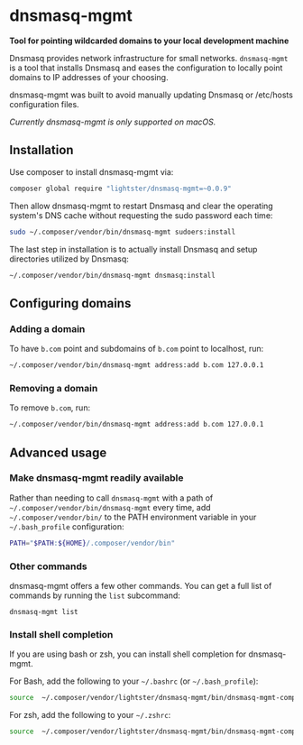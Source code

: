 # dnsmasq-mgmt

**Tool for pointing wildcarded domains to your local development machine**

Dnsmasq provides network infrastructure for small networks.  `dnsmasq-mgmt` is a tool that installs Dnsmasq and eases the configuration to locally point domains to IP addresses of your choosing.

dnsmasq-mgmt was built to avoid manually updating Dnsmasq or /etc/hosts configuration files.

*Currently dnsmasq-mgmt is only supported on macOS.*

## Installation

Use composer to install dnsmasq-mgmt via:
```bash
composer global require "lightster/dnsmasq-mgmt=~0.0.9"
```

Then allow dnsmasq-mgmt to restart Dnsmasq and clear the operating system's DNS cache without requesting the sudo password each time:
```bash
sudo ~/.composer/vendor/bin/dnsmasq-mgmt sudoers:install
```

The last step in installation is to actually install Dnsmasq and setup directories utilized by Dnsmasq:
```bash
~/.composer/vendor/bin/dnsmasq-mgmt dnsmasq:install
```

## Configuring domains

### Adding a domain

To have `b.com` point and subdomains of `b.com` point to localhost, run:
```bash
~/.composer/vendor/bin/dnsmasq-mgmt address:add b.com 127.0.0.1
```

### Removing a domain

To remove `b.com`, run:

```bash
~/.composer/vendor/bin/dnsmasq-mgmt address:add b.com 127.0.0.1
```

## Advanced usage

### Make dnsmasq-mgmt readily available

Rather than needing to call `dnsmasq-mgmt` with a path of `~/.composer/vendor/bin/dnsmasq-mgmt` every time, add `~/.composer/vendor/bin/` to the PATH environment variable in your `~/.bash_profile` configuration:
```bash
PATH="$PATH:${HOME}/.composer/vendor/bin"
```

### Other commands

dnsmasq-mgmt offers a few other commands.  You can get a full list of commands by running the `list` subcommand:
```
dnsmasq-mgmt list
```

### Install shell completion

If you are using bash or zsh, you can install shell completion for dnsmasq-mgmt.

For Bash, add the following to your `~/.bashrc` (or `~/.bash_profile`):
```bash
source  ~/.composer/vendor/lightster/dnsmasq-mgmt/bin/dnsmasq-mgmt-completion.bash
```

For zsh, add the following to your `~/.zshrc`:
```zsh
source  ~/.composer/vendor/lightster/dnsmasq-mgmt/bin/dnsmasq-mgmt-completion.zsh
```
